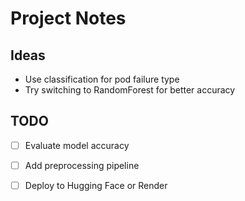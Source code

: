 # Project Notes

## Ideas
- Use classification for pod failure type
- Try switching to RandomForest for better accuracy

## TODO
- [ ] Evaluate model accuracy
- [ ] Add preprocessing pipeline
- [ ] Deploy to Hugging Face or Render

